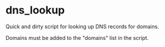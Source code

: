 # dns_lookup
Quick and dirty script for looking up DNS records for domains.

Domains must be added to the "domains" list in the script.

